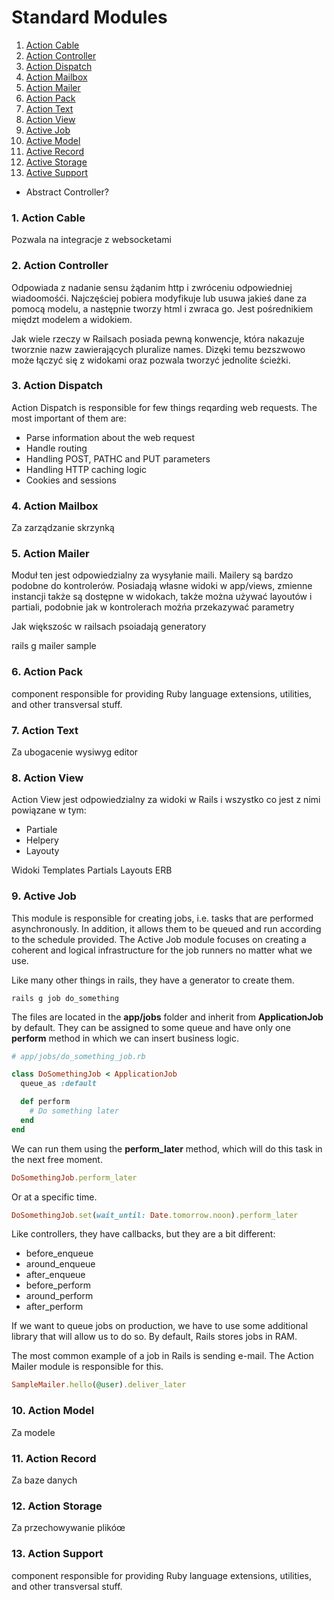 # Standard Modules

1. [Action Cable](#actionCable)
2. [Action Controller](#actionController)
3. [Action Dispatch](#actionDispatch)
4. [Action Mailbox](#actionMailbox)
5. [Action Mailer](#actionMailer)
6. [Action Pack](#actionPack)
7. [Action Text](#actionText)
8. [Action View](#actionView)
9. [Active Job](#activeJob)
10. [Active Model](#activeModel)
11. [Active Record](#activeRecord)
12. [Active Storage](#activeStorage)
13. [Active Support](#activeSupport)

- Abstract Controller?


### <a name="actionCable">1. Action Cable</a>
Pozwala na integracje z websocketami

### <a name="actionController">2. Action Controller</a>
Odpowiada z nadanie sensu żądanim http i zwróceniu odpowiedniej wiadoomośći. Najczęściej pobiera modyfikuje lub usuwa jakieś dane za pomocą modelu, a następnie tworzy html i zwraca go. Jest pośrednikiem międzt modelem a widokiem.

Jak wiele rzeczy w Railsach posiada pewną konwencje, która nakazuje tworznie nazw zawierających pluralize names. Dizęki temu bezszwowo może łączyć się z widokami oraz pozwala tworzyć jednolite ścieżki.

### <a name="actionDispatch">3. Action Dispatch</a>
Action Dispatch is responsible for few things reqarding web requests. The most important of them are:

- Parse information about the web request
- Handle routing
- Handling POST, PATHC and PUT parameters
- Handling HTTP caching logic
- Cookies and sessions

### <a name="actionMailbox">4. Action Mailbox</a>
Za zarządzanie skrzynką

### <a name="actionMailer">5. Action Mailer</a>
Moduł ten jest odpowiedzialny za wysyłanie maili. Mailery są bardzo podobne do kontrolerów. Posiadają własne widoki w app/views, zmienne instancji także są dostępne w widokach, także można używać layoutów i partiali, podobnie jak w kontrolerach możńa przekazywać parametry

Jak większośc w railsach psoiadają generatory

rails g mailer sample

### <a name="actionPack">6. Action Pack</a>
component responsible for providing Ruby language extensions, utilities, and other transversal stuff.


### <a name="actionText">7. Action Text</a>
Za ubogacenie wysiwyg editor

### <a name="actionView">8. Action View</a>
Action View jest odpowiedzialny za widoki w Rails i wszystko co jest z nimi powiązane w tym:
- Partiale
- Helpery
- Layouty

Widoki
Templates
Partials
Layouts
ERB

### <a name="activeJob">9. Active Job</a>
This module is responsible for creating jobs, i.e. tasks that are performed asynchronously. In addition, it allows them to be queued and run according to the schedule provided. The Active Job module focuses on creating a coherent and logical infrastructure for the job runners no matter what we use.

Like many other things in rails, they have a generator to create them.

```
rails g job do_something
```

The files are located in the **app/jobs** folder and inherit from **ApplicationJob** by default.
They can be assigned to some queue and have only one **perform** method in which we can insert business logic.

``` Ruby
# app/jobs/do_something_job.rb

class DoSomethingJob < ApplicationJob
  queue_as :default

  def perform
    # Do something later
  end
end
```

We can run them using the **perform_later** method, which will do this task in the next free moment.

``` Ruby
DoSomethingJob.perform_later
```

Or at a specific time.

``` Ruby
DoSomethingJob.set(wait_until: Date.tomorrow.noon).perform_later
```

Like controllers, they have callbacks, but they are a bit different:
- before_enqueue
- around_enqueue
- after_enqueue
- before_perform
- around_perform
- after_perform

If we want to queue jobs on production, we have to use some additional library that will allow us to do so. By default, Rails stores jobs in RAM.

The most common example of a job in Rails is sending e-mail. The Action Mailer module is responsible for this.

``` Ruby
SampleMailer.hello(@user).deliver_later
```

### <a name="activeModel">10. Action Model</a>
Za modele

### <a name="activeRecord">11. Action Record</a>
Za baze danych

### <a name="activeStorage">12. Action Storage</a>
Za przechowywanie plikóœ

### <a name="activeSupport">13. Action Support</a>
component responsible for providing Ruby language extensions, utilities, and other transversal stuff.



